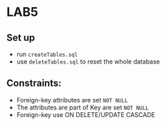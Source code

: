 # LAB5
## Set up
* run `createTables.sql`
* use `deleteTables.sql` to reset the whole database
## Constraints:
* Foreign-key attributes are set `NOT NULL`
* The attributes are part of Key are set `NOT NULL`
* Foreign-key use ON DELETE/UPDATE CASCADE
